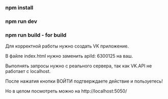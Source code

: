 ### npm install

### npm run dev

### npm run build - for build

Для корректной работы нужно создать VK приложение.

В файле index.html нужно заменить apiId: 6300125 на ваш.

Выполнять запросы нужно с реального сервера, так как VK.API не работает с localhost.

После нажатия кнопки ВОЙТИ подтверждаете действие и пользуетесь!

Но в целом посмотреть можно на http://localhost:5050/

